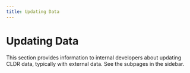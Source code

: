 ```yaml
---
title: Updating Data
---
```


# Updating Data

This section provides information to internal developers about updating CLDR data, typically with external data.
See the subpages in the sidebar.
